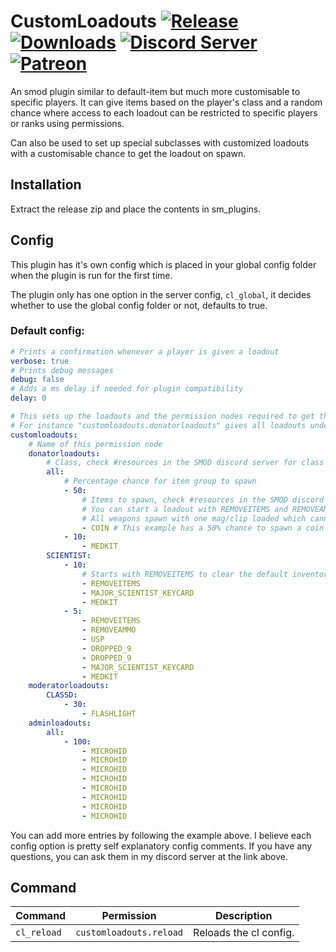 # CustomLoadouts [![Release](https://img.shields.io/github/release/KarlofDuty/CustomLoadouts.svg)](https://github.com/KarlOfDuty/CustomLoadouts/releases) [![Downloads](https://img.shields.io/github/downloads/KarlOfDuty/CustomLoadouts/total.svg)](https://github.com/KarlOfDuty/CustomLoadouts/releases) [![Discord Server](https://img.shields.io/discord/430468637183442945.svg?label=discord)](https://discord.gg/C5qMvkj)  [![Patreon](https://img.shields.io/badge/patreon-donate-orange.svg)](https://patreon.com/karlofduty)
An smod plugin similar to default-item but much more customisable to specific players. It can give items based on the player's class and a random chance where access to each loadout can be restricted to specific players or ranks using permissions.

Can also be used to set up special subclasses with customized loadouts with a customisable chance to get the loadout on spawn.

## Installation

Extract the release zip and place the contents in sm_plugins.

## Config

This plugin has it's own config which is placed in your global config folder when the plugin is run for the first time.

The plugin only has one option in the server config, `cl_global`, it decides whether to use the global config folder or not, defaults to true.

### Default config:
```yaml
# Prints a confirmation whenever a player is given a loadout
verbose: true
# Prints debug messages
debug: false
# Adds a ms delay if needed for plugin compatibility
delay: 0

# This sets up the loadouts and the permission nodes required to get them
# For instance "customloadouts.donatorloadouts" gives all loadouts under the donatorloadouts node below, as long as the class and chance checks are successful.
customloadouts:
    # Name of this permission node
    donatorloadouts:
        # Class, check #resources in the SMOD discord server for class names, set to all to give to all classes
        all:
            # Percentage chance for item group to spawn
            - 50:
                # Items to spawn, check #resources in the SMOD discord server for item names.
                # You can start a loadout with REMOVEITEMS and REMOVEAMMO to delete the existing items/ammo.
                # All weapons spawn with one mag/clip loaded which cannot be removed, giving ammo adds the ammo directly to the player instead of spawning it as an item in their inventory.
                - COIN # This example has a 50% chance to spawn a coin to all players with the customloadouts.donatorloadouts permission node
            - 10:
                - MEDKIT
        SCIENTIST:
            - 10:
                # Starts with REMOVEITEMS to clear the default inventory before the items are added.
                - REMOVEITEMS
                - MAJOR_SCIENTIST_KEYCARD
                - MEDKIT
            - 5:
                - REMOVEITEMS
                - REMOVEAMMO
                - USP
                - DROPPED_9
                - DROPPED_9
                - MAJOR_SCIENTIST_KEYCARD
                - MEDKIT
    moderatorloadouts:
        CLASSD:
            - 30:
                - FLASHLIGHT
    adminloadouts:
        all:
            - 100:
                - MICROHID
                - MICROHID
                - MICROHID
                - MICROHID
                - MICROHID
                - MICROHID
                - MICROHID
                - MICROHID
```

You can add more entries by following the example above. I believe each config option is pretty self explanatory config comments.  If you have any questions, you can ask them in my discord server at the link above.

## Command
| Command | Permission | Description |
|----     |----        |----         |
| `cl_reload` | `customloadouts.reload` | Reloads the cl config.
